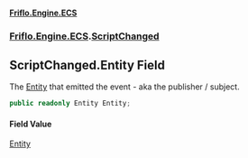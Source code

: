 #### [Friflo.Engine.ECS](index.md#'index')
### [Friflo.Engine.ECS](Friflo.Engine.ECS.md#'Friflo.Engine.ECS').[ScriptChanged](ScriptChanged.md#'Friflo.Engine.ECS.ScriptChanged')

## ScriptChanged.Entity Field

The [Entity](ScriptChanged.Entity.md#'Friflo.Engine.ECS.ScriptChanged.Entity') that emitted the event - aka the publisher / subject.

```csharp
public readonly Entity Entity;
```

#### Field Value
[Entity](Entity.md#'Friflo.Engine.ECS.Entity')